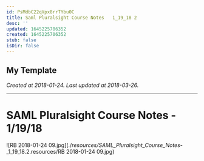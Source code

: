 ```yaml
---
id: PsMdbC22qVpx8rrTYbu0C
title: Saml Pluralsight Course Notes   1_19_18 2
desc: ''
updated: 1645225706352
created: 1645225706352
stub: false
isDir: false
---
```

My Template
---

_Created at 2018-01-24._
_Last updated at 2018-03-26._




---

# SAML Pluralsight Course Notes - 1/19/18


![RB 2018-01-24 09.jpg](./_resources/SAML_Pluralsight_Course_Notes_-_1_19_18.2.resources/RB 2018-01-24 09.jpg)

